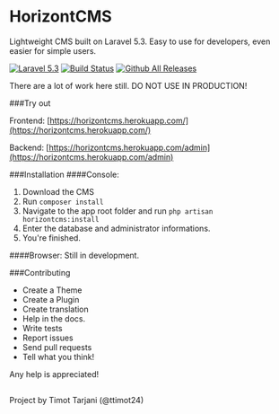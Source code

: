 # HorizontCMS

Lightweight CMS built on Laravel 5.3. Easy to use for developers, even easier for simple users.

[![Laravel 5.3](https://img.shields.io/badge/Laravel-5.3-orange.svg)](http://laravel.com)
[![Build Status](https://travis-ci.org/ttimot24/HorizontCMS.svg?branch=master)](https://travis-ci.org/ttimot24/HorizontCMS)
[![Github All Releases](https://img.shields.io/github/downloads/ttimot24/horizontcms/total.svg)]()


There are a lot of work here still. DO NOT USE IN PRODUCTION!

###Try out

Frontend: [https://horizontcms.herokuapp.com/](https://horizontcms.herokuapp.com/)

Backend: [https://horizontcms.herokuapp.com/admin](https://horizontcms.herokuapp.com/admin)


###Installation
####Console:
  1. Download the CMS
  2. Run ```composer install```
  3. Navigate to the app root folder and run ```php artisan horizontcms:install```
  4. Enter the database and administrator informations.
  5. You're finished.

####Browser:
  Still in development.

###Contributing
  - Create a Theme
  - Create a Plugin
  - Create translation
  - Help in the docs.
  - Write tests
  - Report issues
  - Send pull requests
  - Tell what you think!
  
Any help is appreciated!

##

Project by Timot Tarjani (@ttimot24)
